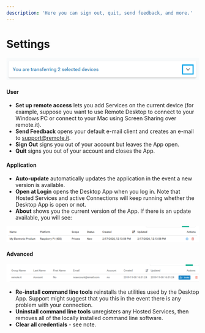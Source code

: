 ```yaml
---
description: 'Here you can sign out, quit, send feedback, and more.'
---
```


# Settings

![](../../../.gitbook/assets/image%20%28200%29.png)

#### User

* **Set up remote access** lets you add Services on the current device \(for example, suppose you want to use Remote Desktop to connect to your Windows PC or connect to your Mac using Screen Sharing over remote.it\).
* **Send Feedback** opens your default e-mail client and creates an e-mail to support@remote.it.
* **Sign Out** signs you out of your account but leaves the App open.
* **Quit** signs you out of your account and closes the App.

#### Application

* **Auto-update** automatically updates the application in the event a new version is available.
* **Open at Login** opens the Desktop App when you log in.  Note that Hosted Services and active Connections will keep running whether the Desktop App is open or not.
* **About** shows you the current version of the App.  If there is an update available, you will see:

![](../../../.gitbook/assets/image%20%28473%29.png)

#### Advanced

![](../../../.gitbook/assets/image%20%28103%29.png)

* **Re-install command line tools** reinstalls the utilities used by the Desktop App.  Support might suggest that you this in the event there is any problem with your connection.
* **Uninstall command line tools** unregisters any Hosted Services, then removes all of the locally installed command line software.
* **Clear all credentials** - see note.

